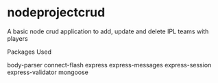 # nodeprojectcrud
A basic node crud application to add, update and delete IPL teams with players


Packages Used

body-parser
connect-flash
express
express-messages
express-session
express-validator
mongoose
